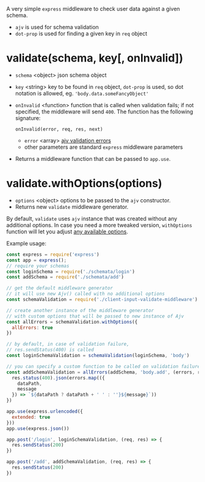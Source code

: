 A very simple `express` middleware to check user data against a given schema. 

* `ajv` is used for schema validation
* `dot-prop` is used for finding a given key in `req` object 

# validate(schema, key[, onInvalid])

* `schema` \<object> json schema object
* `key` \<string> key to be found in `req` object, `dot-prop` is used, so dot notation is allowed, eg. `'body.data.someFancyObject'`
* `onInvalid` \<function> function that is called when validation fails; if not specified, the middleware will send `400`. The function has the following signature: 
  
  `onInvalid(error, req, res, next)`
  * `error` \<array> [ajv validation errors](https://ajv.js.org/#validation-errors)
  * other parameters are standard `express` middleware parameters

* Returns a middleware function that can be passed to `app.use`. 

# validate.withOptions(options)

* `options` \<object> options to be passed to the `ajv` constructor. 
* Returns new `validate` middleware generator.

By default, `validate` uses `ajv` instance that was created without any additional options. In case you need a more tweaked version, `withOptions` function will let you adjust [any available options](https://ajv.js.org/#options).


Example usage:
```js
const express = require('express')
const app = express();
// require your schemas
const loginSchema = require('./schemata/login')
const addSchema = require('./schemata/add')

// get the default middleware generator
// it will use new Ajv() called with no additional options
const schemaValidation = require('./client-input-validate-middleware')

// create another instance of the middleware generator
// with custom options that will be passed to new instance of Ajv
const allErrors = schemaValidation.withOptions({
  allErrors: true
})

// by default, in case of validation failure,
// res.sendStatus(400) is called
const loginSchemaValidation = schemaValidation(loginSchema, 'body')

// you can specify a custom function to be called on validation failure
const addSchemaValidation = allErrors(addSchema, 'body.add', (errors, req, res, next) => {
  res.status(400).json(errors.map(({
    dataPath,
    message
  }) => `${dataPath ? dataPath + ' ' : ''}${message}`))
})

app.use(express.urlencoded({
  extended: true
}))
app.use(express.json())

app.post('/login', loginSchemaValidation, (req, res) => {
  res.sendStatus(200)
})

app.post('/add', addSchemaValidation, (req, res) => {
  res.sendStatus(200)
})
```
